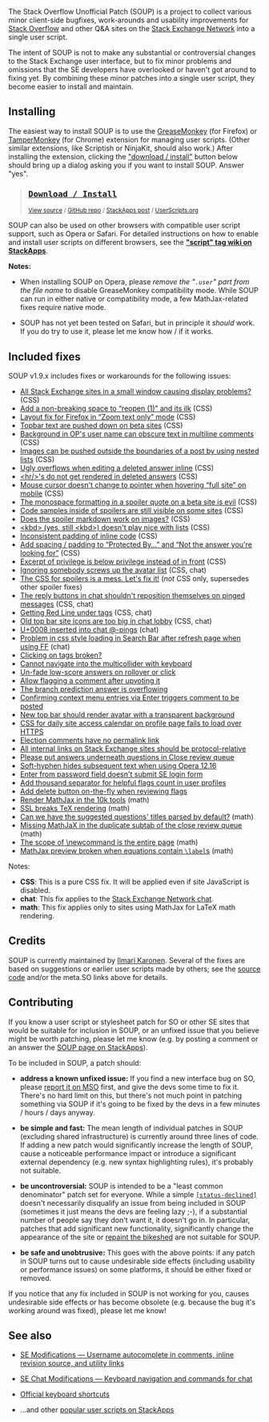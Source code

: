<!-- version: 1.9.x -->

The Stack Overflow Unofficial Patch (SOUP) is a project to collect various minor client-side bugfixes, work-arounds and usability improvements for [Stack Overflow][SO] and other Q&A sites on the [Stack Exchange Network][SE] into a single user script.

The intent of SOUP is not to make any substantial or controversial changes to the Stack Exchange user interface, but to fix minor problems and omissions that the SE developers have overlooked or haven't got around to fixing yet.  By combining these minor patches into a single user script, they become easier to install and maintain.


Installing
----------

The easiest way to install SOUP is to use the [GreaseMonkey][GM] (for Firefox) or [TamperMonkey][TM] (for Chrome) extension for managing user scripts.  (Other similar extensions, like Scriptish or NinjaKit, should also work.)  After installing the extension, clicking the ["download / install"][DL] button below should bring up a dialog asking you if you want to install SOUP.  Answer "yes".

> ### [<kbd>Download / Install</kbd>][DL]  
> <sup>[View source][source] / [GitHub repo][github] / [StackApps post][SA] / [UserScripts.org][US]</sup>

SOUP can also be used on other browsers with compatible user script support, such as Opera or Safari.  For detailed instructions on how to enable and install user scripts on different browsers, see the **["script" tag wiki on StackApps](http://stackapps.com/tags/script/info "'script' tag wiki - StackApps")**.

**Notes:**

* When installing SOUP on Opera, please *remove the "<code>.user</code>" part from the file name* to disable GreaseMonkey compatibility mode.  While SOUP can run in either native or compatibility mode, a few MathJax-related fixes require native mode.

* SOUP has not yet been tested on Safari, but in principle it _should_ work.  If you do try to use it, please let me know how / if it works.

Included fixes
--------------

SOUP v1.9.x includes fixes or workarounds for the following issues:

* [All Stack Exchange sites in a small window causing display problems?](http://meta.stackoverflow.com/q/114636) (CSS)
* [Add a non-breaking space to “reopen (1)” and its ilk](http://meta.stackoverflow.com/q/215473) (CSS)
* [Layout fix for Firefox in “Zoom text only” mode](http://meta.stackoverflow.com/q/138685) (CSS)
* [Topbar text are pushed down on beta sites](http://meta.stackoverflow.com/q/211547) (CSS)
* [Background in OP's user name can obscure text in multiline comments](http://meta.stackoverflow.com/q/114109) (CSS)
* [Images can be pushed outside the boundaries of a post by using nested lists](http://meta.stackoverflow.com/q/143973) (CSS)
* [Ugly overflows when editing a deleted answer inline](http://meta.stackoverflow.com/q/217120) (CSS)
* [&lt;hr/&gt;'s do not get rendered in deleted answers](http://meta.stackoverflow.com/q/145819) (CSS)
* [Mouse cursor doesn't change to pointer when hovering “full site” on mobile](http://meta.stackoverflow.com/q/108046) (CSS)
* [The monospace formatting in a spoiler quote on a beta site is evil](http://meta.stackoverflow.com/q/136589) (CSS)
* [Code samples inside of spoilers are still visible on some sites](http://meta.stackoverflow.com/q/112305) (CSS)
* [Does the spoiler markdown work on images?](http://meta.stackoverflow.com/q/110566) (CSS)
* [&lt;kbd&gt; (yes, still &lt;kbd&gt;) doesn't play nice with lists](http://meta.stackoverflow.com/q/58760) (CSS)
* [Inconsistent padding of inline code](http://meta.stackoverflow.com/q/60390) (CSS)
* [Add spacing / padding to “Protected By…” and “Not the answer you're looking for”](http://meta.stackoverflow.com/q/219740) (CSS)
* [Excerpt of privilege is below privilege instead of in front](http://meta.stackoverflow.com/q/203405) (CSS)
* [Ignoring somebody screws up the avatar list](http://meta.stackoverflow.com/q/155308) (CSS, chat)
* [The CSS for spoilers is a mess. Let's fix it!](http://meta.stackoverflow.com/q/217779) (*not* CSS only, supersedes other spoiler fixes)
* [The reply buttons in chat shouldn't reposition themselves on pinged messages](http://meta.stackoverflow.com/q/216760) (CSS, chat)
* [Getting Red Line under tags](http://meta.stackoverflow.com/q/222509) (CSS, chat)
* [Old top bar site icons are too big in chat lobby](http://meta.stackoverflow.com/q/224411) (CSS, chat)
* [U+0008 inserted into chat @-pings](http://meta.stackoverflow.com/q/134268) (chat)
* [Problem in css style loading in Search Bar after refresh page when using FF](http://meta.stackoverflow.com/q/224233) (chat)
* [Clicking on tags broken?](http://meta.stackoverflow.com/q/78989)
* [Cannot navigate into the multicollider with keyboard](http://meta.stackoverflow.com/q/207526)
* [Un-fade low-score answers on rollover or click](http://meta.stackoverflow.com/q/129593)
* [Allow flagging a comment after upvoting it](http://meta.stackoverflow.com/q/104184)
* [The branch prediction answer is overflowing](http://meta.stackoverflow.com/q/214706)
* [Confirming context menu entries via Enter triggers comment to be posted](http://meta.stackoverflow.com/q/66646)
* [New top bar should render avatar with a transparent background](http://meta.stackoverflow.com/q/210132)
* [CSS for daily site access calendar on profile page fails to load over HTTPS](http://meta.stackoverflow.com/q/220470)
* [Election comments have no permalink link](http://meta.stackoverflow.com/q/220337)
* [All internal links on Stack Exchange sites should be protocol-relative](http://meta.stackoverflow.com/q/223725)
* [Please put answers underneath questions in Close review queue](http://meta.stackoverflow.com/q/172931)
* [Soft-hyphen hides subsequent text when using Opera 12.16](http://meta.stackoverflow.com/q/224533)
* [Enter from password field doesn't submit SE login form](http://meta.stackoverflow.com/q/224328)
* [Add thousand separator for helpful flags count in user profiles](http://meta.stackoverflow.com/q/223866)
* [Add delete button on-the-fly when reviewing flags](http://meta.stackoverflow.com/q/224628)
* [Render MathJax in the 10k tools](http://meta.stackoverflow.com/q/209393) (math)
* [SSL breaks TeX rendering](http://meta.stackoverflow.com/q/215450) (math)
* [Can we have the suggested questions' titles parsed by default?](http://meta.math.stackexchange.com/q/11036) (math)
* [Missing MathJaX in the duplicate subtab of the close review queue](http://meta.cs.stackexchange.com/q/537) (math)
* [The scope of \newcommand is the entire page](http://meta.math.stackexchange.com/q/4130) (math)
* [MathJax preview broken when equations contain `\label`s](http://meta.math.stackexchange.com/q/11392) (math)

Notes:

* **CSS**: This is a pure CSS fix.  It will be applied even if site JavaScript is disabled.
* **chat**: This fix applies to the [Stack Exchange Network chat](http://chat.stackexchange.com "Stack Exchange Network chat").
* **math**: This fix applies only to sites using MathJax for LaTeX math rendering.


Credits
-------

SOUP is currently maintained by [Ilmari Karonen][vyznev].  Several of the fixes are based on suggestions or earlier user scripts made by others; see the [source code][source] and/or the meta.SO links above for details.


Contributing
------------

If you know a user script or stylesheet patch for SO or other SE sites that would be suitable for inclusion in SOUP, or an unfixed issue that you believe might be worth patching, please let me know (e.g. by posting a comment or an answer the [SOUP page on StackApps][SA]).

To be included in SOUP, a patch should:

* **address a known unfixed issue:** If you find a new interface bug on SO, please [report it on MSO](http://meta.stackoverflow.com/questions/ask) first, and give the devs some time to fix it.  There's no hard limit on this, but there's not much point in patching something via SOUP if it's going to be fixed by the devs in a few minutes / hours / days anyway.

* **be simple and fast:** The mean length of individual patches in SOUP (excluding shared infrastructure) is currently around three lines of code.  If adding a new patch would significantly increase the length of SOUP, cause a noticeable performance impact or introduce a significant external dependency (e.g. new syntax highlighting rules), it's probably not suitable.

* **be uncontroversial:** SOUP is intended to be a "least common denominator" patch set for everyone.  While a simple [`[status-declined]`](http://meta.stackoverflow.com/tags/status-declined/info "'status-declined' tag wiki - Meta Stack Overflow") doesn't necessarily disqualify an issue from being included in SOUP (sometimes it just means the devs are feeling lazy ;-), if a substantial number of people say they don't want it, it doesn't go in.  In particular, patches that add significant new functionality, significantly change the appearance of the site or [repaint the bikeshed](http://en.wikipedia.org/wiki/Parkinson%27s_Law_of_Triviality) are not suitable for SOUP.

* **be safe and unobtrusive:** This goes with the above points: if any patch in SOUP turns out to cause undesirable side effects (including usability or performance issues) on some platforms, it should be either fixed or removed.

If you notice that any fix included in SOUP is not working for you, causes undesirable side effects or has become obsolete (e.g. because the bug it's working around was fixed), please let me know!


See also
--------

* [SE Modifications — Username autocomplete in comments, inline revision source, and utility links](http://stackapps.com/questions/2138/se-modifications-username-autocomplete-in-comments-inline-revision-source-a)
* [SE Chat Modifications — Keyboard navigation and commands for chat](http://stackapps.com/questions/2105/se-chat-modifications-keyboard-navigation-and-commands-for-chat)
* [Official keyboard shortcuts](http://stackapps.com/questions/2567/official-keyboard-shortcuts)
* ...and other [popular user scripts on StackApps](http://stackapps.com/?tab=scripts)

   [SO]: http://stackoverflow.com/ "Stack Overflow"
   [SE]: http://stackexchange.com/ "Stack Exchange Network"
   [DL]: https://github.com/vyznev/soup/raw/master/SOUP.user.js "Download / install SOUP from GitHub"
   [source]: https://github.com/vyznev/soup/blob/master/SOUP.user.js "View SOUP source code"
   [GM]: https://addons.mozilla.org/firefox/addon/greasemonkey/ "Mozilla add-ons: GreaseMonkey"
   [TM]: https://chrome.google.com/webstore/detail/tampermonkey/dhdgffkkebhmkfjojejmpbldmpobfkfo "Chrome Web Store: Tampermonkey"
   [chrome-ext]: https://support.google.com/chrome/answer/187443 "Chrome > Help > Manage your extensions"
   [vyznev]: http://meta.stackoverflow.com/users/174699/ilmari-karonen "User Ilmari Karonen - Meta Stack Overflow"
   [github]: https://github.com/vyznev/soup "SOUP repository on GitHub"
   [SA]: http://stackapps.com/questions/4486/stack-overflow-unofficial-patch "Stack Overflow Unofficial Patch on StackApps"
   [US]: http://userscripts.org/scripts/show/293219 "Stack Overflow Unofficial Patch on UserScripts.org"

